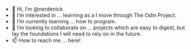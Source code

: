 - 👋 Hi, I’m @nerdenick
- 👀 I’m interested in ... learning as a I move through The Odin Project.
- 🌱 I’m currently learning ... how to program.
- 💞️ I’m looking to collaborate on ... projects which are easy to digest, but lay the foundations I will need to rely on in the future.
- 📫 How to reach me ... here!
